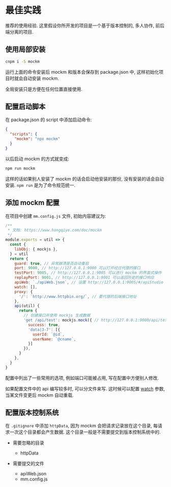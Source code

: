 # 最佳实践
推荐的使用经验. 这里假设你所开发的项目是一个基于版本控制的, 多人协作, 前后端分离的项目.

## 使用局部安装
``` sh
cnpm i -S mockm
```

运行上面的命令安装后 mockm 和版本会保存到 package.json 中, 这样初始化项目时就会自动安装 mockm.

全局安装只是方便在任何位置直接使用.

## 配置启动脚本
在 package.json 的 script 中添加启动命令:

``` json
{
  "scripts": {
    "mockm": "npx mockm"
  }
}
```

以后启动 mockm 的方式就变成:

``` sh
npm run mockm
```

这样的话如果别人安装了 mockm 的话会启动他安装的那份, 没有安装的话会自动安装. `npm run` 是为了命令规范统一.

## 添加 mockm 配置
在项目中创建 `mm.config.js` 文件, 初始内容建议为:

``` js
/**
 * 文档: https://www.hongqiye.com/doc/mockm
 */
module.exports = util => {
  const {
    libObj: { mockjs },
  } = util
  return {
    guard: true, // 异常崩溃是否自动重启
    port: 9000, // http://127.0.0.1:9000 可以打开经过代理的接口
    testPort: 9005, // http://127.0.0.1:9005 可以进行 mockm 的界面式操作
    replayPort: 9001, // http://127.0.0.1:9001 可以返回历史的接口响应
    apiWeb: `./apiWeb.json`, // 设置 http://127.0.0.1:9005/#/apiStudio 界面上操作的接口数据保存位置
    watch: [],
    proxy: {
      '/': `http://www.httpbin.org/`, // 要代理的后端接口地址
    },
    api(util) {
      return {
        // 创建接口并使用 mockjs 生成数据
        'get /api/test': mockjs.mock({ // http://127.0.0.1:9000/api/test 可以访问这个接口
          success: true,
          'data|3-7': [{
            userId: `@id`,
            userName: `@cname`,
          }]
        }),
      }
    },
  }
}

```

配置中列出了一些常用的选项, 例如端口可能被占用, 写在配置中方便别人修改. 

如果配置文件中的 api 编写较多时, 可以分文件来写. 这时候可以配置 [watch](../config/option.md#config-watch) 参数, 当某文件变更后 mockm 自动重载.

## 配置版本控制系统
在 `.gitignore` 中添加 `httpData`, 因为 mockm 会把请求记录放在这个目录, 每请求一次这个目录都会产生数据. 这个目录一般是不需要提交到版本控制系统中的.

- 需要忽略的目录
  - httpData

- 需要提交的文件
  - apiWeb.json
  - mm.config.js
